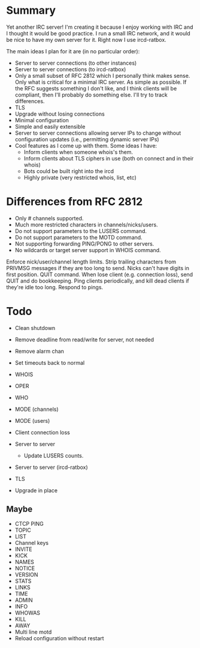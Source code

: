 # Summary

Yet another IRC server! I'm creating it because I enjoy working with IRC and I
thought it would be good practice. I run a small IRC network, and it would be
nice to have my own server for it. Right now I use ircd-ratbox.

The main ideas I plan for it are (in no particular order):

  * Server to server connections (to other instances)
  * Server to server connections (to ircd-ratbox)
  * Only a small subset of RFC 2812 which I personally think makes sense. Only
    what is critical for a minimal IRC server. As simple as possible. If the
    RFC suggests something I don't like, and I think clients will be compliant,
    then I'll probably do something else. I'll try to track differences.
  * TLS
  * Upgrade without losing connections
  * Minimal configuration
  * Simple and easily extensible
  * Server to server connections allowing server IPs to change without
    configuration updates (i.e., permitting dynamic server IPs)
  * Cool features as I come up with them. Some ideas I have:
    * Inform clients when someone whois's them.
    * Inform clients about TLS ciphers in use (both on connect and in their
      whois)
    * Bots could be built right into the ircd
    * Highly private (very restricted whois, list, etc)


# Differences from RFC 2812

  * Only # channels supported.
  * Much more restricted characters in channels/nicks/users.
  * Do not support parameters to the LUSERS command.
  * Do not support parameters to the MOTD command.
  * Not supporting forwarding PING/PONG to other servers.
  * No wildcards or target server support in WHOIS command.


Enforce nick/user/channel length limits.
Strip trailing characters from PRIVMSG messages if they are too long to send.
Nicks can't have digits in first position.
QUIT command.
When lose client (e.g. connection loss), send QUIT and do bookkeeping.
Ping clients periodically, and kill dead clients if they're idle too long.
Respond to pings.


# Todo

  * Clean shutdown
  * Remove deadline from read/write for server, not needed
  * Remove alarm chan
  * Set timeouts back to normal

  * WHOIS
  * OPER
  * WHO
  * MODE (channels)
  * MODE (users)
  * Client connection loss
  * Server to server
    * Update LUSERS counts.
  * Server to server (ircd-ratbox)
  * TLS
  * Upgrade in place


## Maybe
  * CTCP PING
  * TOPIC
  * LIST
  * Channel keys
  * INVITE
  * KICK
  * NAMES
  * NOTICE
  * VERSION
  * STATS
  * LINKS
  * TIME
  * ADMIN
  * INFO
  * WHOWAS
  * KILL
  * AWAY
  * Multi line motd
  * Reload configuration without restart
